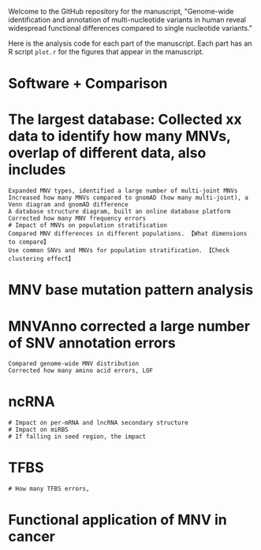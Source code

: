Welcome to the GitHub repository for the manuscript, "Genome-wide identification and annotation of multi-nucleotide variants in human reveal widespread functional differences compared to single nucleotide variants."

Here is the analysis code for each part of the manuscript. Each part has an R script `plot.r` for the figures that appear in the manuscript.

# Software + Comparison

# The largest database: Collected xx data to identify how many MNVs, overlap of different data, also includes

    Expanded MNV types, identified a large number of multi-joint MNVs
    Increased how many MNVs compared to gnomAD (how many multi-joint), a Venn diagram and gnomAD difference
    A database structure diagram, built an online database platform
    Corrected how many MNV frequency errors
    # Impact of MNVs on population stratification
    Compared MNV differences in different populations. 【What dimensions to compare】
    Use common SNVs and MNVs for population stratification. 【Check clustering effect】

# MNV base mutation pattern analysis

# MNVAnno corrected a large number of SNV annotation errors

    Compared genome-wide MNV distribution
    Corrected how many amino acid errors, LOF

# ncRNA

    # Impact on per-mRNA and lncRNA secondary structure
    # Impact on miRBS
    # If falling in seed region, the impact

# TFBS

    # How many TFBS errors,

# Functional application of MNV in cancer
